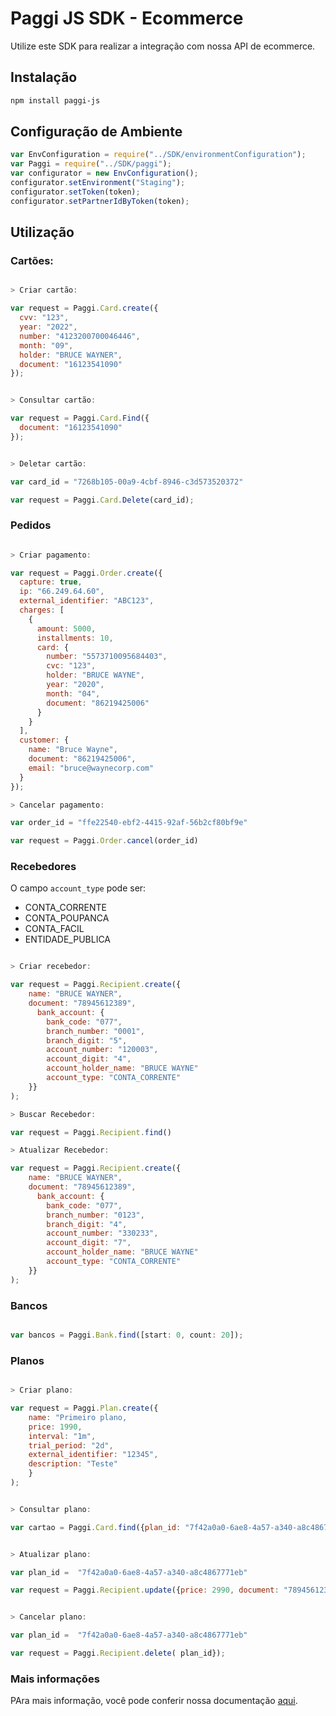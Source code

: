 # Paggi JS SDK - Ecommerce

Utilize este SDK para realizar a integração com nossa API de ecommerce.

## Instalação

```sh
npm install paggi-js
```

## Configuração de Ambiente

```js
var EnvConfiguration = require("../SDK/environmentConfiguration");
var Paggi = require("../SDK/paggi");
var configurator = new EnvConfiguration();
configurator.setEnvironment("Staging");
configurator.setToken(token);
configurator.setPartnerIdByToken(token);
```

## Utilização

### Cartões:

```js

> Criar cartão:

var request = Paggi.Card.create({
  cvv: "123",
  year: "2022",
  number: "4123200700046446",
  month: "09",
  holder: "BRUCE WAYNER",
  document: "16123541090"
});


> Consultar cartão: 

var request = Paggi.Card.Find({
  document: "16123541090"
});


> Deletar cartão:

var card_id = "7268b105-00a9-4cbf-8946-c3d573520372"

var request = Paggi.Card.Delete(card_id);
```

### Pedidos

```js

> Criar pagamento:

var request = Paggi.Order.create({
  capture: true,
  ip: "66.249.64.60",
  external_identifier: "ABC123",
  charges: [
    {
      amount: 5000,
      installments: 10,
      card: {
        number: "5573710095684403",
        cvc: "123",
        holder: "BRUCE WAYNE",
        year: "2020",
        month: "04",
        document: "86219425006"
      }
    }
  ],
  customer: {
    name: "Bruce Wayne",
    document: "86219425006",
    email: "bruce@waynecorp.com"
  }
});

> Cancelar pagamento:

var order_id = "ffe22540-ebf2-4415-92af-56b2cf80bf9e"

var request = Paggi.Order.cancel(order_id)
```

### Recebedores

O campo `account_type` pode ser:

- CONTA_CORRENTE
- CONTA_POUPANCA
- CONTA_FACIL
- ENTIDADE_PUBLICA

``` js

> Criar recebedor:

var request = Paggi.Recipient.create({
    name: "BRUCE WAYNER",
    document: "78945612389",
      bank_account: { 
        bank_code: "077",
        branch_number: "0001",
        branch_digit: "5",
        account_number: "120003",
        account_digit: "4",
        account_holder_name: "BRUCE WAYNE"
        account_type: "CONTA_CORRENTE"
    }}
);

> Buscar Recebedor:

var request = Paggi.Recipient.find()

> Atualizar Recebedor:

var request = Paggi.Recipient.create({
    name: "BRUCE WAYNER",
    document: "78945612389",
      bank_account: { 
        bank_code: "077",
        branch_number: "0123",
        branch_digit: "4",
        account_number: "330233",
        account_digit: "7",
        account_holder_name: "BRUCE WAYNE"
        account_type: "CONTA_CORRENTE"
    }}
);

```



### Bancos

```js

var bancos = Paggi.Bank.find([start: 0, count: 20]);
```

### Planos
```js

> Criar plano:

var request = Paggi.Plan.create({
    name: "Primeiro plano,
    price: 1990,
    interval: "1m",
    trial_period: "2d",
    external_identifier: "12345",
    description: "Teste"
    }
);


> Consultar plano:

var cartao = Paggi.Card.find({plan_id: "7f42a0a0-6ae8-4a57-a340-a8c4867771eb"});


> Atualizar plano:

var plan_id =  "7f42a0a0-6ae8-4a57-a340-a8c4867771eb"

var request = Paggi.Recipient.update({price: 2990, document: "78945612389"}, plan_id});


> Cancelar plano:

var plan_id =  "7f42a0a0-6ae8-4a57-a340-a8c4867771eb"

var request = Paggi.Recipient.delete( plan_id});

```


### Mais informações

PAra mais informação, você pode conferir nossa documentação [aqui](https://developers.paggi.com/).
